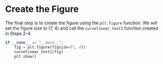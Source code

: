 # Create the Figure

The final step is to create the figure using the `plt.figure` function. We will set the figure size to (7, 4) and call the `curvelinear_test1` function created in Steps 2-4.

```python
if __name__ == "__main__":
    fig = plt.figure(figsize=(7, 4))
    curvelinear_test1(fig)
    plt.show()
```
